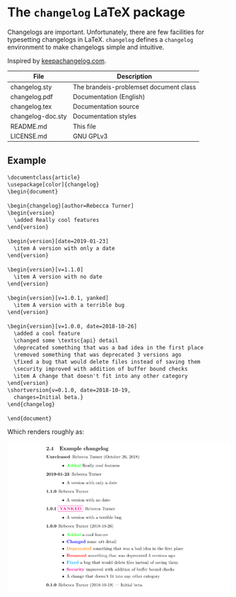 # The `changelog` LaTeX package

Changelogs are important. Unfortunately, there are few facilities
for typesetting changelogs in LaTeX. `changelog` defines a `changelog`
environment to make changelogs simple and intuitive.

Inspired by [keepachangelog.com].

File                         | Description
-----------------------------|-------------------------------
changelog.sty                | The brandeis-problemset document class
changelog.pdf                | Documentation (English)
changelog.tex                | Documentation source
changelog-doc.sty            | Documentation styles
README.md                    | This file
LICENSE.md                   | GNU GPLv3

## Example

    \documentclass{article}
    \usepackage[color]{changelog}
    \begin{document}

    \begin{changelog}[author=Rebecca Turner]
    \begin{version}
      \added Really cool features
    \end{version}

    \begin{version}[date=2019-01-23]
      \item A version with only a date
    \end{version}

    \begin{version}[v=1.1.0]
      \item A version with no date
    \end{version}

    \begin{version}[v=1.0.1, yanked]
      \item A version with a terrible bug
    \end{version}

    \begin{version}[v=1.0.0, date=2018-10-26]
      \added a cool feature
      \changed some \textsc{api} detail
      \deprecated something that was a bad idea in the first place
      \removed something that was deprecated 3 versions ago
      \fixed a bug that would delete files instead of saving them
      \security improved with addition of buffer bound checks
      \item A change that doesn't fit into any other category
    \end{version}
    \shortversion{v=0.1.0, date=2018-10-19,
      changes=Initial beta.}
    \end{changelog}

    \end{document}

Which renders roughly as:

![Rendered changelog](screenshot.png)

[keepachangelog.com]: https://keepachangelog.com/
